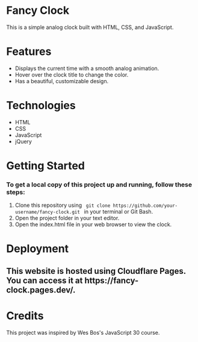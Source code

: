 <h1>Fancy Clock</h1>

<p>This is a simple analog clock built with HTML, CSS, and JavaScript.</p>

<h1>Features</h1>
<ul>
  <li>Displays the current time with a smooth analog animation.</li>
  <li>Hover over the clock title to change the color.</li>
  <li>Has a beautiful, customizable design.</li>
</ul>

<h1>Technologies</h1>
<ul>
  <li>HTML</li>
  <li>CSS</li>
  <li>JavaScript</li>
  <li>jQuery</li>
</ul>
  
<h1>Getting Started</h1>

<h3>To get a local copy of this project up and running, follow these steps:</h3>
<ol>
  <li>Clone this repository using <code> git clone https://github.com/your-username/fancy-clock.git </code> in your terminal or Git Bash.</li>
  <li>Open the project folder in your text editor.</li>
  <li>Open the index.html file in your web browser to view the clock.</li>
</ol>

<h1>Deployment</h1>
  
<h2>This website is hosted using Cloudflare Pages. You can access it at https://fancy-clock.pages.dev/.</h2>

<h1>Credits</h1>

<p>This project was inspired by Wes Bos's JavaScript 30 course.</p>
